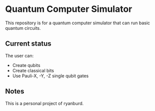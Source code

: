 # Quantum Computer Simulator

This repository is for a quantum computer simulator that can run basic quantum circuits.

## Current status
The user can:
- Create qubits
- Create classical bits
- Use Pauli-X, -Y, -Z single qubit gates

## Notes
This is a personal project of ryanburd.
